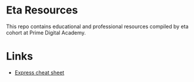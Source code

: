 # Eta Resources

This repo contains educational and professional resources compiled by eta cohort at Prime Digital Academy.

# Links

 - [Express cheat sheet](https://github.com/azat-co/cheatsheets/tree/master/express4)
